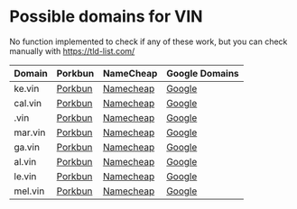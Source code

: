 # Possible domains for VIN

No function implemented to check if any of these work, but you can check manually with https://tld-list.com/

| Domain | Porkbun | NameCheap | Google Domains |
|---|---|---|---|
| ke.vin | [Porkbun](https://porkbun.com/checkout/search?prb=e814663da1&tlds=&idnLanguage=&search=search&q=ke.vin) | [Namecheap](https://www.namecheap.com/domains/registration/results/?domain=ke.vin) | [Google](https://domains.google.com/registrar/search?searchTerm=ke.vin) |
| cal.vin | [Porkbun](https://porkbun.com/checkout/search?prb=e814663da1&tlds=&idnLanguage=&search=search&q=cal.vin) | [Namecheap](https://www.namecheap.com/domains/registration/results/?domain=cal.vin) | [Google](https://domains.google.com/registrar/search?searchTerm=cal.vin) |
| .vin | [Porkbun](https://porkbun.com/checkout/search?prb=e814663da1&tlds=&idnLanguage=&search=search&q=.vin) | [Namecheap](https://www.namecheap.com/domains/registration/results/?domain=.vin) | [Google](https://domains.google.com/registrar/search?searchTerm=.vin) |
| mar.vin | [Porkbun](https://porkbun.com/checkout/search?prb=e814663da1&tlds=&idnLanguage=&search=search&q=mar.vin) | [Namecheap](https://www.namecheap.com/domains/registration/results/?domain=mar.vin) | [Google](https://domains.google.com/registrar/search?searchTerm=mar.vin) |
| ga.vin | [Porkbun](https://porkbun.com/checkout/search?prb=e814663da1&tlds=&idnLanguage=&search=search&q=ga.vin) | [Namecheap](https://www.namecheap.com/domains/registration/results/?domain=ga.vin) | [Google](https://domains.google.com/registrar/search?searchTerm=ga.vin) |
| al.vin | [Porkbun](https://porkbun.com/checkout/search?prb=e814663da1&tlds=&idnLanguage=&search=search&q=al.vin) | [Namecheap](https://www.namecheap.com/domains/registration/results/?domain=al.vin) | [Google](https://domains.google.com/registrar/search?searchTerm=al.vin) |
| le.vin | [Porkbun](https://porkbun.com/checkout/search?prb=e814663da1&tlds=&idnLanguage=&search=search&q=le.vin) | [Namecheap](https://www.namecheap.com/domains/registration/results/?domain=le.vin) | [Google](https://domains.google.com/registrar/search?searchTerm=le.vin) |
| mel.vin | [Porkbun](https://porkbun.com/checkout/search?prb=e814663da1&tlds=&idnLanguage=&search=search&q=mel.vin) | [Namecheap](https://www.namecheap.com/domains/registration/results/?domain=mel.vin) | [Google](https://domains.google.com/registrar/search?searchTerm=mel.vin) |
